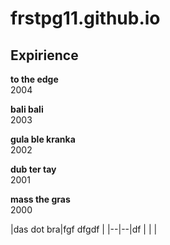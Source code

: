 # frstpg11.github.io


## Expirience
**to the edge**\
2004
 
**bali bali**\
 2003
 
**gula ble kranka**\
 2002
 
**dub ter tay**\
 2001
 
**mass the gras**\
 2000


|das
dot
bra|fgf dfgdf |
|--|--|df
|  |  |
